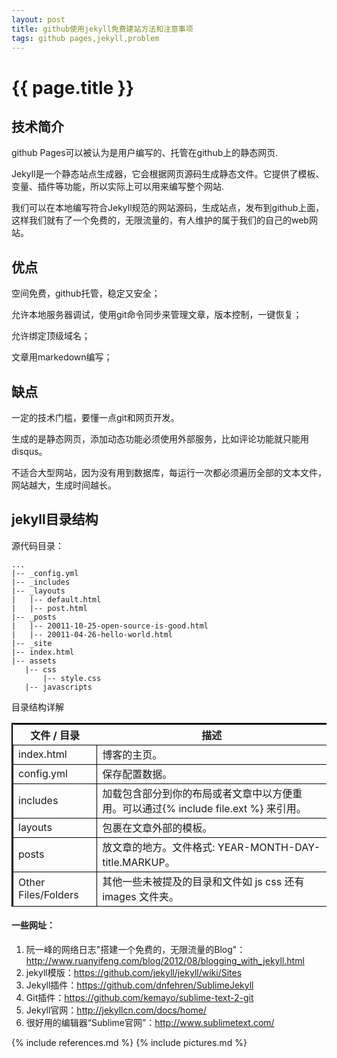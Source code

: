 ```yaml
---
layout: post
title: github使用jekyll免费建站方法和注意事项
tags: github pages,jekyll,problem
---
```


{{ page.title }}
================

技术简介
--------

github Pages可以被认为是用户编写的、托管在github上的静态网页.

Jekyll是一个静态站点生成器，它会根据网页源码生成静态文件。它提供了模板、变量、插件等功能，所以实际上可以用来编写整个网站.

我们可以在本地编写符合Jekyll规范的网站源码，生成站点，发布到github上面，这样我们就有了一个免费的，无限流量的，有人维护的属于我们的自己的web网站。

优点
----

空间免费，github托管，稳定又安全；

允许本地服务器调试，使用git命令同步来管理文章，版本控制，一键恢复；

允许绑定顶级域名；

文章用markedown编写；

缺点
----
一定的技术门槛，要懂一点git和网页开发。

生成的是静态网页，添加动态功能必须使用外部服务，比如评论功能就只能用disqus。

不适合大型网站，因为没有用到数据库，每运行一次都必须遍历全部的文本文件，网站越大，生成时间越长。

jekyll目录结构
--------------

源代码目录：

	...
	|-- _config.yml
	|-- _includes
	|-- _layouts
	|   |-- default.html
	|   |-- post.html
	|-- _posts
	|   |-- 20011-10-25-open-source-is-good.html
	|   |-- 20011-04-26-hello-world.html
	|-- _site
	|-- index.html
	|-- assets
	   |-- css
	       |-- style.css
	   |-- javascripts

目录结构详解

<table style="border:#000000 solid;border-width:2 0 0 2">
	<tr>
		<th>文件 / 目录</th>
		<th>描述</th>
	</tr>
	<tr>
		<td style="border:#000000 solid;border-width:1 0 1 1">index.html</td>
		<td style="border:#000000 solid;border-width:1 0 1 1">博客的主页。</td>
	</tr>
	<tr>
		<td style="border:#000000 solid;border-width:1 0 1 1">config.yml</td>
		<td style="border:#000000 solid;border-width:1 0 1 1">保存配置数据。</td>
	</tr>
	<tr>
		<td style="border:#000000 solid;border-width:1 0 1 1">includes</td>
		<td style="border:#000000 solid;border-width:1 0 1 1">加载包含部分到你的布局或者文章中以方便重用。可以通过{% include file.ext %} 来引用。
</td>
	</tr>
	<tr>
		<td style="border:#000000 solid;border-width:1 0 1 1">layouts</td>
		<td style="border:#000000 solid;border-width:1 0 1 1">包裹在文章外部的模板。</td>
	</tr>
	<tr>
		<td style="border:#000000 solid;border-width:1 0 1 1">posts</td>
		<td style="border:#000000 solid;border-width:1 0 1 1">放文章的地方。文件格式: YEAR-MONTH-DAY-title.MARKUP。</td>
	</tr>
	<tr>
		<td style="border:#000000 solid;border-width:1 0 1 1">Other Files/Folders</td>
		<td style="border:#000000 solid;border-width:1 0 1 1">其他一些未被提及的目录和文件如 js css 还有 images 文件夹。</td>
	</tr>
</table>


#### 一些网址：
	
1.	阮一峰的网络日志"搭建一个免费的，无限流量的Blog"：<http://www.ruanyifeng.com/blog/2012/08/blogging_with_jekyll.html>
2.	jekyll模版：<https://github.com/jekyll/jekyll/wiki/Sites>
3.	Jekyll插件：<https://github.com/dnfehren/SublimeJekyll>
4.	Git插件：<https://github.com/kemayo/sublime-text-2-git>
5.  Jekyll官网：<http://jekyllcn.com/docs/home/>
6.	很好用的编辑器“Sublime官网”：<http://www.sublimetext.com/>



{% include references.md %}
{% include pictures.md %}
